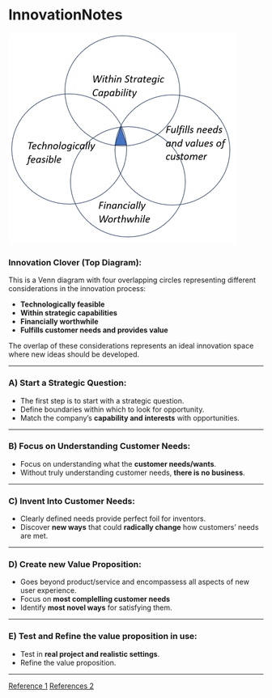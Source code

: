 # InnovationNotes

![Innovation Clover](https://github.com/Abh4git/InnovationNotes/blob/main/innovation_clover.PNG)

### **Innovation Clover (Top Diagram)**:
This is a Venn diagram with four overlapping circles representing different considerations in the innovation process:
- **Technologically feasible**
- **Within strategic capabilities**
- **Financially worthwhile**
- **Fulfills customer needs and provides value**

The overlap of these considerations represents an ideal innovation space where new ideas should be developed.

---

### **A) Start a Strategic Question**:
- The first step is to start with a strategic question.
- Define boundaries within which to look for opportunity.
- Match the company’s **capability and interests** with opportunities.

---
### **B) Focus on Understanding Customer Needs**:
- Focus on understanding what the **customer needs/wants**.
- Without truly understanding customer needs, **there is no business**.
  
---

### **C) Invent Into Customer Needs**:
- Clearly defined needs provide perfect foil for inventors.
- Discover **new ways** that could **radically change** how customers’ needs are met.

---

### **D) Create new Value Proposition**:
- Goes beyond product/service and  encompassess all aspects of new user experience.
- Focus on **most complelling customer needs**
- Identify **most novel ways** for satisfying them.

---
### **E) Test and Refine the value proposition in use**:
- Test in **real project and realistic settings**.
- Refine the value proposition.
---

[Reference 1](https://www.ieee-tems.org/)
[References 2](https://jimeuchner.com/wp-content/uploads/2019/09/innovation-as-the-management-constraints.pdf)



